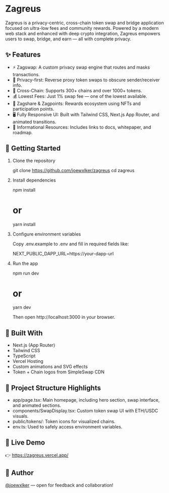 # Zagreus

Zagreus is a privacy-centric, cross-chain token swap and bridge application focused on ultra-low fees and community rewards. Powered by a modern web stack and enhanced with deep crypto integration, Zagreus empowers users to swap, bridge, and earn — all with complete privacy.

## ✨ Features

- ⚡ Zagswap: A custom privacy swap engine that routes and masks transactions.
- 🔐 Privacy-first: Reverse proxy token swaps to obscure sender/receiver info.
- 🌉 Cross-Chain: Supports 300+ chains and over 1000+ tokens.
- 💰 Lowest Fees: Just 1% swap fee — one of the lowest available.
- 🎁 Zagshare & Zagpoints: Rewards ecosystem using NFTs and participation points.
- 🖥️ Fully Responsive UI: Built with Tailwind CSS, Next.js App Router, and animated transitions.
- 📄 Informational Resources: Includes links to docs, whitepaper, and roadmap.

## 🚀 Getting Started

1. Clone the repository

   git clone https://github.com/joewxlker/zagreus
   cd zagreus

2. Install dependencies

   npm install
   # or
   yarn install

3. Configure environment variables

   Copy .env.example to .env and fill in required fields like:

   NEXT_PUBLIC_DAPP_URL=https://your-dapp-url

4. Run the app

   npm run dev
   # or
   yarn dev

   Then open http://localhost:3000 in your browser.

## 🧱 Built With

- Next.js (App Router)
- Tailwind CSS
- TypeScript
- Vercel Hosting
- Custom animations and SVG effects
- Token + Chain logos from SimpleSwap CDN

## 📁 Project Structure Highlights

- app/page.tsx: Main homepage, including hero section, swap interface, and animated sections.
- components/SwapDisplay.tsx: Custom token swap UI with ETH/USDC visuals.
- public/tokens/: Token icons for visualized chains.
- env.ts: Used to safely access environment variables.

## 🔗 Live Demo

👉 https://zagreus.vercel.app/

## 👋 Author

[@joewxlker](https://github.com/joewxlker) — open for feedback and collaboration!
